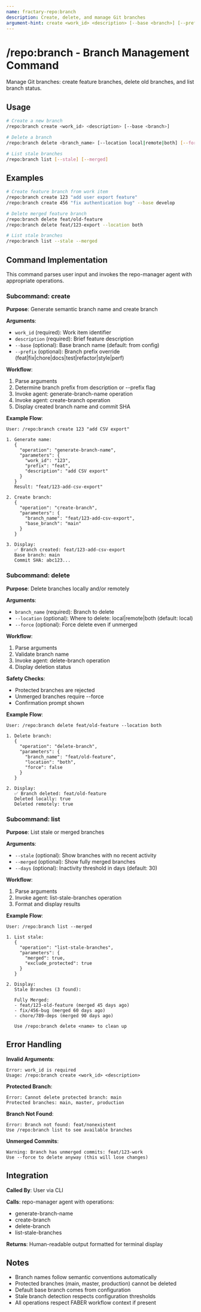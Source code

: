 ```yaml
---
name: fractary-repo:branch
description: Create, delete, and manage Git branches
argument-hint: create <work_id> <description> [--base <branch>] [--prefix <prefix>] | delete <branch_name> [--location <where>] [--force] | list [--stale] [--merged] [--days <n>] [--pattern <pattern>]
---
```


# /repo:branch - Branch Management Command

Manage Git branches: create feature branches, delete old branches, and list branch status.

## Usage

```bash
# Create a new branch
/repo:branch create <work_id> <description> [--base <branch>]

# Delete a branch
/repo:branch delete <branch_name> [--location local|remote|both] [--force]

# List stale branches
/repo:branch list [--stale] [--merged]
```

## Examples

```bash
# Create feature branch from work item
/repo:branch create 123 "add user export feature"
/repo:branch create 456 "fix authentication bug" --base develop

# Delete merged feature branch
/repo:branch delete feat/old-feature
/repo:branch delete feat/123-export --location both

# List stale branches
/repo:branch list --stale --merged
```

## Command Implementation

This command parses user input and invokes the repo-manager agent with appropriate operations.

### Subcommand: create

**Purpose**: Generate semantic branch name and create branch

**Arguments**:
- `work_id` (required): Work item identifier
- `description` (required): Brief feature description
- `--base` (optional): Base branch name (default: from config)
- `--prefix` (optional): Branch prefix override (feat|fix|chore|docs|test|refactor|style|perf)

**Workflow**:
1. Parse arguments
2. Determine branch prefix from description or --prefix flag
3. Invoke agent: generate-branch-name operation
4. Invoke agent: create-branch operation
5. Display created branch name and commit SHA

**Example Flow**:
```
User: /repo:branch create 123 "add CSV export"

1. Generate name:
   {
     "operation": "generate-branch-name",
     "parameters": {
       "work_id": "123",
       "prefix": "feat",
       "description": "add CSV export"
     }
   }
   Result: "feat/123-add-csv-export"

2. Create branch:
   {
     "operation": "create-branch",
     "parameters": {
       "branch_name": "feat/123-add-csv-export",
       "base_branch": "main"
     }
   }

3. Display:
   ✅ Branch created: feat/123-add-csv-export
   Base branch: main
   Commit SHA: abc123...
```

### Subcommand: delete

**Purpose**: Delete branches locally and/or remotely

**Arguments**:
- `branch_name` (required): Branch to delete
- `--location` (optional): Where to delete: local|remote|both (default: local)
- `--force` (optional): Force delete even if unmerged

**Workflow**:
1. Parse arguments
2. Validate branch name
3. Invoke agent: delete-branch operation
4. Display deletion status

**Safety Checks**:
- Protected branches are rejected
- Unmerged branches require --force
- Confirmation prompt shown

**Example Flow**:
```
User: /repo:branch delete feat/old-feature --location both

1. Delete branch:
   {
     "operation": "delete-branch",
     "parameters": {
       "branch_name": "feat/old-feature",
       "location": "both",
       "force": false
     }
   }

2. Display:
   ✅ Branch deleted: feat/old-feature
   Deleted locally: true
   Deleted remotely: true
```

### Subcommand: list

**Purpose**: List stale or merged branches

**Arguments**:
- `--stale` (optional): Show branches with no recent activity
- `--merged` (optional): Show fully merged branches
- `--days` (optional): Inactivity threshold in days (default: 30)

**Workflow**:
1. Parse arguments
2. Invoke agent: list-stale-branches operation
3. Format and display results

**Example Flow**:
```
User: /repo:branch list --merged

1. List stale:
   {
     "operation": "list-stale-branches",
     "parameters": {
       "merged": true,
       "exclude_protected": true
     }
   }

2. Display:
   Stale Branches (3 found):

   Fully Merged:
   - feat/123-old-feature (merged 45 days ago)
   - fix/456-bug (merged 60 days ago)
   - chore/789-deps (merged 90 days ago)

   Use /repo:branch delete <name> to clean up
```

## Error Handling

**Invalid Arguments**:
```
Error: work_id is required
Usage: /repo:branch create <work_id> <description>
```

**Protected Branch**:
```
Error: Cannot delete protected branch: main
Protected branches: main, master, production
```

**Branch Not Found**:
```
Error: Branch not found: feat/nonexistent
Use /repo:branch list to see available branches
```

**Unmerged Commits**:
```
Warning: Branch has unmerged commits: feat/123-work
Use --force to delete anyway (this will lose changes)
```

## Integration

**Called By**: User via CLI

**Calls**: repo-manager agent with operations:
- generate-branch-name
- create-branch
- delete-branch
- list-stale-branches

**Returns**: Human-readable output formatted for terminal display

## Notes

- Branch names follow semantic conventions automatically
- Protected branches (main, master, production) cannot be deleted
- Default base branch comes from configuration
- Stale branch detection respects configuration thresholds
- All operations respect FABER workflow context if present
